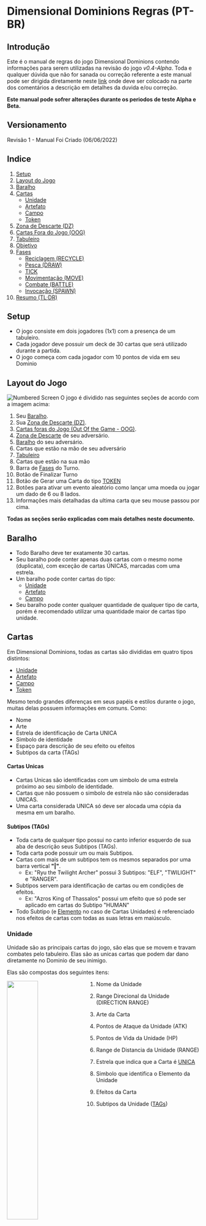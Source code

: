 # Dimensional Dominions Regras (PT-BR)

## Introdução

Este é o manual de regras do jogo Dimensional Dominions contendo informações para serem utilizadas na revisão do jogo _v0.4-Alpha_. Toda e qualquer dúvida que não for sanada ou correção referente a este manual pode ser dirigida diretamente neste
[link](https://github.com/dreamblader/dominion-simulator/issues/new?labels=documentation&title=Duvidas/Correções+Regras+PT-BR&assignees=dreamblader)
onde deve ser colocado na parte dos comentários a descrição em detalhes da duvida e/ou correção.

**Este manual pode sofrer alterações durante os periodos de teste Alpha e Beta.**

## Versionamento

Revisão 1 - Manual Foi Criado (06/06/2022)

## Indice

1. [Setup](#setup)
2. [Layout do Jogo](#layout-do-jogo)
3. [Baralho](#baralho)
4. [Cartas](#cartas)
   - [Unidade](#unidade)
   - [Artefato](#artefato)
   - [Campo](#campo)
   - [Token](#token)
5. [Zona de Descarte (DZ)](#zona-de-descarte-dz)
6. [Cartas Fora do Jogo (OOG)](#cartas-fora-do-jogo-oog)
7. [Tabuleiro](#tabuleiro)
8. [Objetivo](#objetivo)
9. [Fases](#fases)
   - [Reciclagem (RECYCLE)](#reciclagem-recycle)
   - [Pesca (DRAW)](#pesca-draw)
   - [TICK](#tick)
   - [Movimentação (MOVE)](#movimentação-move)
   - [Combate (BATTLE)](#combate-battle)
   - [Invocação (SPAWN)](#invocação-spawn)
10. [Resumo (TL;DR)](#resumo-tldr)

## Setup

- O jogo consiste em dois jogadores (1x1) com a presença de um tabuleiro.
- Cada jogador deve possuir um deck de 30 cartas que será utilizado durante a partida.
- O jogo começa com cada jogador com 10 pontos de vida em seu Dominio

## Layout do Jogo

![Numbered Screen](assets/your_screen_numbered.png "Tela do Jogo")
O jogo é dividido nas seguintes seções de acordo com a imagem acima:

1. Seu [Baralho](#baralho).
2. Sua [Zona de Descarte (DZ)](#zona-de-descarte-dz).
3. [Cartas foras do Jogo (Out Of the Game - OOG)](#cartas-fora-do-jogo-oog).
4. [Zona de Descarte](#zona-de-descarte-dz) de seu adversário.
5. [Baralho](#baralho) do seu adversário.
6. Cartas que estão na mão de seu adversário
7. [Tabuleiro](#tabuleiro)
8. Cartas que estão na sua mão
9. Barra de [Fases](#fases) do Turno.
10. Botão de Finalizar Turno
11. Botão de Gerar uma Carta do tipo [TOKEN](#token)
12. Botões para ativar um evento aleatório como lançar uma moeda ou jogar um dado de 6 ou 8 lados.
13. Informações mais detalhadas da ultima carta que seu mouse passou por cima.

**Todas as seções serão explicadas com mais detalhes neste documento.**

## Baralho

- Todo Baralho deve ter exatamente 30 cartas.
- Seu baralho pode conter apenas duas cartas com o mesmo nome (duplicata), com exceção de cartas ÚNICAS, marcadas com uma estrela.
- Um baralho pode conter cartas do tipo:
  - [Unidade](#unidade)
  - [Artefato](#artefato)
  - [Campo](#campo)
- Seu baralho pode conter qualquer quantidade de qualquer tipo de carta, porém é recomendado utilizar uma quantidade maior de cartas tipo unidade.

## Cartas

Em Dimensional Dominions, todas as cartas são divididas em quatro tipos distintos:

- [Unidade](#unidade)
- [Artefato](#artefato)
- [Campo](#campo)
- [Token](#token)

Mesmo tendo grandes diferenças em seus papéis e estilos durante o jogo, muitas delas possuem informações em comuns. Como:

- Nome
- Arte
- Estrela de identificação de Carta UNICA
- Simbolo de identidade
- Espaço para descrição de seu efeito ou efeitos
- Subtipos da carta (TAGs)

#### **Cartas Unicas**

- Cartas Unicas são identificadas com um simbolo de uma estrela próximo ao seu simbolo de identidade.
- Cartas que não possuem o simbolo de estrela não são consideradas UNICAS.
- Uma carta considerada UNICA só deve ser alocada uma cópia da mesma em um baralho.

#### **Subtipos (TAGs)**

- Toda carta de qualquer tipo possui no canto inferior esquerdo de sua aba de descrição seus Subtipos (TAGs).
- Toda carta pode possuir um ou mais Subtipos.
- Cartas com mais de um subtipos tem os mesmos separados por uma barra vertical **"|"**.
  - Ex: "Ryu the Twilight Archer" possui 3 Subtipos: "ELF", "TWILIGHT" e "RANGER".
- Subtipos servem para identificação de cartas ou em condições de efeitos.
  - Ex: "Azros King of Thassalos" possui um efeito que só pode ser aplicado em cartas do Subtipo "HUMAN"
- Todo Subtipo (e [Elemento](#elementos) no caso de Cartas Unidades) é referenciado nos efeitos de cartas com todas as suas letras em maiúsculo.

### **Unidade**

Unidade são as principais cartas do jogo, são elas que se movem e travam combates pelo tabuleiro. Elas são as unicas cartas que podem dar dano diretamente no Dominio de seu inimigo.

Elas são compostas dos seguintes itens:

<img align="left" width="40%" style="margin-right:2rem" src="assets/unity_example.png">

1. Nome da Unidade
2. Range Direcional da Unidade (DIRECTION RANGE)
3. Arte da Carta
4. Pontos de Ataque da Unidade (ATK)
5. Pontos de Vida da Unidade (HP)
6. Range de Distancia da Unidade (RANGE)
7. Estrela que indica que a Carta é [UNICA](#cartas-unicas)
8. Simbolo que identifica o Elemento da Unidade
9. Efeitos da Carta
10. Subtipos da Unidade ([TAGs](#subtipos-tags))

    <br clear="left"/>

#### **Elementos**

Cartas Unidade podem ser divididas nos seguintes elementos:

- Terra (EARTH)
- Agua (WATER)
- Fogo (FIRE)
- Ar (AIR)
- Gelo (ICE)
- Trovão (THUNDER)
- Vazio (VOID)

Essa identificação é feita através do simbolo de identificação na carta em conjunto com sua cor de fundo. Segue uma imagem com um exemplo de carta de cada elemento:

TODO
!["WIP"](assets/elements.png "Unidades e seus Elementos")

Elementos são usados como identificados das cartas Unidades em conjunto com seus Subtipos ([TAGs](#subtipos-tags))

#### **Informações de Combate**

Cartas Unidade são as unicas cartas que possuem informações para iniciar um combate. Sendo elas:

- Pontos de Ataque (ATK)
- Pontos de Vida (HP)
- Range de Distancia (RANGE)
- Range Direcional (DIRECTION RANGE)

Mais informações de como iniciar um [Combate](#combate) em sua seção .

Caso um efeito de carta afete um de seus status (ou de outras cartas) o mesmo pode especificar o item especifico com sua sigla (ATK, HP ou RANGE), ou colocar todas as informações compactadas no seguinte formato: **"ATK/HP/RANGE"** ou **"ATK/HP"** (nesse caso o RANGE é considerado **ZERO**).

Cartas Unidade que não possuem o status de RANGE visivel, seu RANGE é considerado **ZERO**

### **Artefato**

Artefatos são as cartas que causam efeitos no jogo, podendo alterar o rumo da partida ou causar vantagens e ou desvantagens constantes no jogo.

Elas são compostas dos seguintes itens:

<img align="left" width="40%" style="margin-right:2rem" src="assets/artifact_example.png">

1. Nome do Artefato
2. Arte da Carta
3. Tipo de Ativação do Artefato
4. Estrela que indica que a Carta é [UNICA](#cartas-unicas)
5. Simbolo que identifica que a carta é um artefato
6. Efeitos da Carta
7. Subtipos do Artefato ([TAGs](#subtipos-tags))

   <br clear="left"/>

#### **Tipos de Ativação:**

TODO

### **Campo**

TODO

### **Token**

<img align="left" width="40%" style="margin-right:2rem" src="assets/token_example.png">
 Cartas do Tipo Token podem ser variantes dos três tipos citados:

- Unidade
- Artefato
- Campo

TODO
<br clear="left"/>

## Zona de Descarte (DZ)

- Todas as cartas destruidas ou descartadas durante o jogo devem ser colocadas na sua Zona de Descarte (DZ).
- Todas as cartas no DZ são de conhecimento publico dos jogadores.
  - Qualquer jogador pode verificar quais e quantas cartas se encontram em seu DZ ou no DZ de seu adversário.
- Cartas que por algum efeito externo trocaram de controle para seu adversário ou vice-versa quando destruidas são alocadas no DZ de seu jogador original.

## Cartas fora do Jogo (OOG)

- Toda as cartas que por algum efeito próprio ou externo forem removidas completamente do jogo devem ser colocadas neste espaço.
- Todas as cartas alocadas no OOG são de conhecimento publico.
- Cartas no OGG possuem uma borda colorida que sinaliza seu jogador original.
  - Vermelho: Adversário
  - Azul: Sua
- Uma vez que a carta é alocada neste espaço ela esta completamente **FORA DO JOGO**. Nenhum efeito pode ou deve afeta-la, nenhum efeito pode ou deve move-la desse espaço.
  - Existe um botão para realocar a carta do OOG no DZ em caso de missclick.

## Tabuleiro

O Tabuleiro é composto da seguinte maneira:

![Board](assets/board.png "Tabuleiro do Jogo")

Dominio é o ponto principal de cada jogador, ele não deve ser preenchido com nenhuma carta e ele diz o numero de pontos de vida restantes do jogador.

Todo jogador começa no Dominio de cor azul e seu adversário no vermelho.

Fisicamente cada jogador ficaria em um lado oposto da mesa onde cada um ficaria de frente para um Far-End diferente, fazendo com que as cartas de seu adversário fiquem de cabeça para baixo em sua perspectiva. Isto é feito automaticamente na versão digital.

Por este motivo é relativo chamar um Far-End ou Main-End de Norte ou Sul, pois o Far-End Norte na sua perspectiva seria o Far-End Sul na perspectiva do jogador adversário.

## Objetivo

O jogador que reduzir a vida do Dominio de seu adverário a **ZERO** é considerado o vencedor.

O jogador pode declarar um ataque contra o Dominio de seu adversário se:

- Possuir uma carta do tipo unidade nas zonas adjacentes do Dominio de seu adversário (zonas coloridas).
- Cartas unidades com ataque a distancia não podem atacar o dominio a distancia, elas tambem devem respeitar a regra acima.
- Cartas unidades que se encontra na zona adjacente podem atacar o Dominio mesmo que seu campo direcional não aponte para a localização fisica do Dominio.

Uma vez declarado o ataque os pontos de vida do Dominio serão reduzidos pelo tanto de ataque da carta que o declarou.

Se o jogador estiver sem recursos para continuar o jogo (sem cartas no tabuleiro, sem cartas no baralho, sem cartas na mão) ele é declarado derrotado automaticamente.

Caso o jogo entre num empasse em que ambos os jogadores não conseguem sair do estado atual (cartas não conseguem se mover, atacar e ser invocadas no tabuleiro). O jogo é considerado um **EMPATE**.

## Fases

TODO

### **Reciclagem (RECYCLE)**

TODO

### **Pesca (Draw)**

TODO

### **TICK**

TODO

### **Movimentação (MOVE)**

TODO

### **Combate (BATTLE)**

TODO

### **Invocação (SPAWN)**

TODO

## **Resumo (TL;DR)**

TODO
